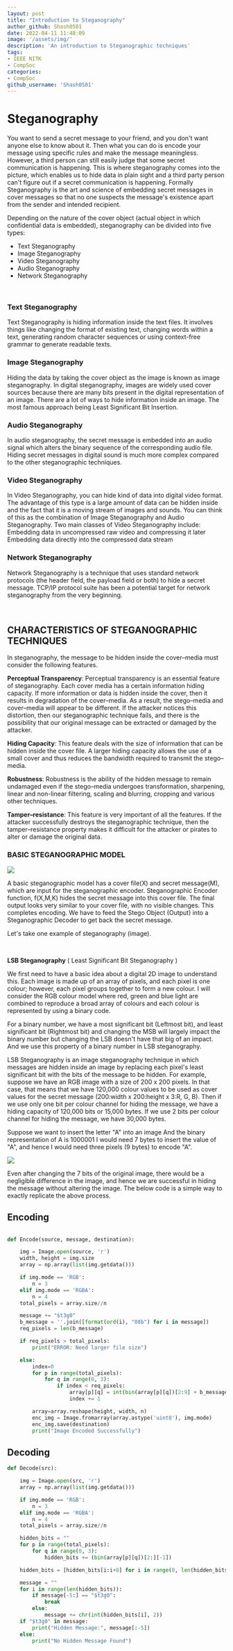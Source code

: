 ```yaml
---
layout: post
title: "Introduction to Steganography"
author_github: Shash0501
date: 2022-04-11 11:48:09
image: '/assets/img/'
description: 'An introduction to Steganographic techniques'
tags:
- IEEE NITK
- CompSoc
categories:
- CompSoc
github_username: 'Shash0501'
---
```


# Steganography

You want to send a secret message to your friend, and you don't want anyone else to know about it. Then what you can do is encode your message using specific rules and make the message meaningless. However, a third person can still easily judge that some secret communication is happening.
This is where steganography comes into the picture, which enables us to hide data in plain sight and a third party person can't figure out if a secret communication is happening.
Formally 
Steganography is the art and science of embedding secret messages in cover messages so that no one suspects the message's existence apart from the sender and intended recipient. 

Depending on the nature of the cover object (actual object in which confidential data is embedded), steganography can be divided into five types:

- Text Steganography
- Image Steganography
- Video Steganography
- Audio Steganography
- Network Steganography

<br>

<h3> Text Steganography </h3>
  
Text Steganography is hiding information inside the text files. It involves things like changing the format of existing text, changing words within a text, generating random character sequences or using context-free grammar to generate readable texts.

<h3>Image Steganography</h3> 

Hiding the data by taking the cover object as the image is known as image steganography. In digital steganography, images are widely used cover sources because there are many bits present in the digital representation of an image. There are a lot of ways to hide information inside an image. The most famous approach being Least Significant Bit Insertion. 

<h3>Audio Steganography</h3>

In audio steganography, the secret message is embedded into an audio signal which alters the binary sequence of the corresponding audio file. Hiding secret messages in digital sound is much more complex compared to the other steganographic techniques.

<h3>Video Steganography</h3>

In Video Steganography, you can hide kind of data into digital video format. The advantage of this type is a large amount of data can be hidden inside and the fact that it is a moving stream of images and sounds. You can think of this as the combination of Image Steganography and Audio Steganography. Two main classes of Video Steganography include:
Embedding data in uncompressed raw video and compressing it later
Embedding data directly into the compressed data stream

<h3>Network Steganography</h3>

Network Steganography is a technique that uses standard network protocols (the header field, the payload field or both) to hide a secret message. TCP/IP protocol suite has been a potential target for network steganography from the very beginning.

<br>

<h2>CHARACTERISTICS OF STEGANOGRAPHIC TECHNIQUES</h2>

In steganography, the message to be hidden inside the cover–media must consider the following features.

**Perceptual Transparency**: Perceptual transparency is an essential feature of steganography. Each cover media has a certain information hiding capacity. If more information or data is hidden inside the cover, then it results in degradation of the cover–media. As a result, the stego–media and cover–media will appear to be different. If the attacker notices this distortion, then our steganographic technique fails, and there is the possibility that our original message can be extracted or damaged by the attacker.

**Hiding Capacity**: This feature deals with the size of information that can be hidden inside the cover file. A larger hiding capacity allows the use of a small cover and thus reduces the bandwidth required to transmit the stego–media. 

**Robustness**: Robustness is the ability of the hidden message to remain undamaged even if the stego–media undergoes transformation, sharpening, linear and non-linear filtering, scaling and blurring, cropping and various other techniques.

**Tamper–resistance**: This feature is very important of all the features. If the attacker successfully destroys the steganographic technique, then the tamper–resistance property makes it difficult for the attacker or pirates to alter or damage the original data.



<h3>BASIC STEGANOGRAPHIC MODEL</h3>

![](/blog/assets/img/introduction-to-steganography/1.png)

A basic steganographic model has a cover file(X) and secret message(M), which are input for the steganographic encoder. Steganographic Encoder function, f(X,M,K) hides the secret message into this cover file. The final output looks very similar to your cover file, with no visible changes. This completes encoding. We have to feed the Stego Object (Output) into a Steganographic Decoder to get back the secret message.

Let's take one example of steganography (image).

<br>

**LSB Steganography** ( Least Significant Bit Steganography ) 

We first need to have a basic idea about a digital 2D image to understand this.
Each image is made up of an array of pixels, and each pixel is one colour; however, each pixel groups together to form a new colour. I will consider the RGB colour model where red, green and blue light are combined to reproduce a broad array of colours and each colour is represented by using a binary code.

For a binary number, we have a most significant bit (Leftmost bit), and least significant bit (Rightmost bit) and changing the MSB will largely impact the binary number but changing the LSB doesn't have that big of an impact. And we use this property of a binary number in LSB steganography.

LSB Steganography is an image steganography technique in which messages are hidden inside an image by replacing each pixel's least significant bit with the bits of the message to be hidden. For example, suppose we have an RGB image with a size of 200 x 200 pixels. In that case, that means that we have 120,000 colour values to be used as cover values for the secret message (200:width x 200:height x 3:R, G, B). Then if we use only one bit per colour channel for hiding the message, we have a hiding capacity of 120,000 bits or 15,000 bytes. If we use 2 bits per colour channel for hiding the message, we have 30,000 bytes.


Suppose we want to insert the letter "A" into an image 
And the binary representation of A is 1000001
I would need 7 bytes to insert the value of "A", and hence I would need three pixels (9 bytes) to encode "A". 

![](/blog/assets/img/introduction-to-steganography/2.png)
   
Even after changing the 7 bits of the original image, there would be a negligible difference in the image, and hence we are successful in hiding the message without altering the image.
The below code is a simple way to exactly replicate the above process.

<h2> Encoding </h2>

```python

def Encode(source, message, destination):

    img = Image.open(source, 'r')
    width, height = img.size
    array = np.array(list(img.getdata()))

    if img.mode == 'RGB':
        n = 3
    elif img.mode == 'RGBA':
        n = 4
    total_pixels = array.size//n

    message += "$t3g0"
    b_message = ''.join([format(ord(i), "08b") for i in message])
    req_pixels = len(b_message)

    if req_pixels > total_pixels:
        print("ERROR: Need larger file size")

    else:
        index=0
        for p in range(total_pixels):
            for q in range(0, 3):
                if index < req_pixels:
                    array[p][q] = int(bin(array[p][q])[2:9] + b_message[index], 2)
                    index += 1

        array=array.reshape(height, width, n)
        enc_img = Image.fromarray(array.astype('uint8'), img.mode)
        enc_img.save(destination)
        print("Image Encoded Successfully")
```

<h2> Decoding </h2>

```python
def Decode(src):

    img = Image.open(src, 'r')
    array = np.array(list(img.getdata()))

    if img.mode == 'RGB':
        n = 3
    elif img.mode == 'RGBA':
        n = 4
    total_pixels = array.size//n

    hidden_bits = ""
    for p in range(total_pixels):
        for q in range(0, 3):
            hidden_bits += (bin(array[p][q])[2:][-1])

    hidden_bits = [hidden_bits[i:i+8] for i in range(0, len(hidden_bits), 8)]

    message = ""
    for i in range(len(hidden_bits)):
        if message[-5:] == "$t3g0":
            break
        else:
            message += chr(int(hidden_bits[i], 2))
    if "$t3g0" in message:
        print("Hidden Message:", message[:-5])
    else:
        print("No Hidden Message Found")
```
